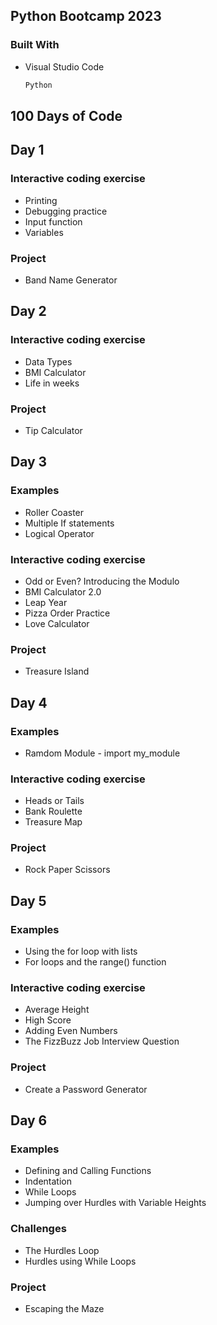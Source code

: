 <!-- ABOUT THE PROJECT -->
## Python Bootcamp 2023

### Built With

* Visual Studio Code
  ```sh
  Python
  ```

## 100 Days of Code

## Day 1

  ### Interactive coding exercise
   * Printing
   * Debugging practice
   * Input function
   * Variables

  ### Project
   * Band Name Generator

## Day 2

  ### Interactive coding exercise
   * Data Types
   * BMI Calculator
   * Life in weeks

  ### Project
   * Tip Calculator

## Day 3

  ### Examples
   * Roller Coaster 
   * Multiple If statements
   * Logical Operator

  ### Interactive coding exercise
   * Odd or Even? Introducing the Modulo
   * BMI Calculator 2.0
   * Leap Year
   * Pizza Order Practice
   * Love Calculator

  ### Project
   * Treasure Island

## Day 4

  ### Examples
   * Ramdom Module - import my_module

  ### Interactive coding exercise
   * Heads or Tails
   * Bank Roulette
   * Treasure Map

  ### Project
   * Rock Paper Scissors

## Day 5

  ### Examples
   * Using the for loop with lists
   * For loops and the range() function

  ### Interactive coding exercise
   * Average Height
   * High Score
   * Adding Even Numbers
   * The FizzBuzz Job Interview Question

  ### Project
   * Create a Password Generator


## Day 6

  ### Examples
   * Defining and Calling Functions
   * Indentation
   * While Loops
   * Jumping over Hurdles with Variable Heights

  ### Challenges
   * The Hurdles Loop
   * Hurdles using While Loops


  ### Project
   * Escaping the Maze

